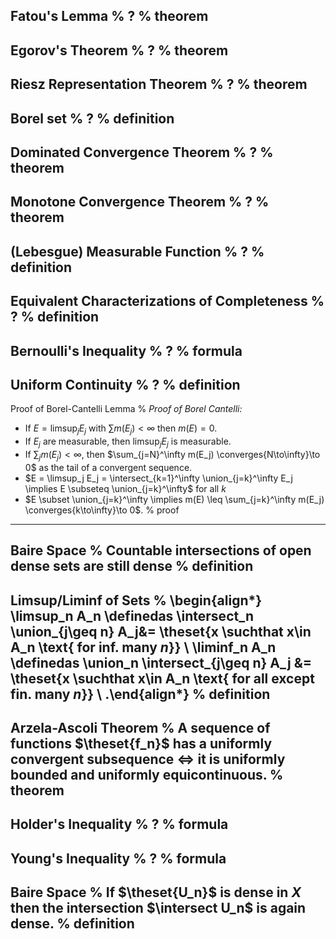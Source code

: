 Fatou's Lemma
%
?
%
theorem
---

Egorov's Theorem
%
?
%
theorem
---

Riesz Representation Theorem
%
?
%
theorem
---

Borel set
%
?
%
definition
---

Dominated Convergence Theorem
%
?
%
theorem
---

Monotone Convergence Theorem
%
?
%
theorem
---

(Lebesgue) Measurable Function
%
?
%
definition
---

Equivalent Characterizations of Completeness
%
?
%
definition
---

Bernoulli's Inequality
%
?
%
formula
---

Uniform Continuity
%
?
%
definition
---

Proof of Borel-Cantelli Lemma
%
*Proof of Borel Cantelli:*
 
- If $E = \limsup_j E_j$ with $\sum m(E_j) < \infty$ then $m(E) = 0$.
- If $E_j$ are measurable, then $\limsup_j E_j$ is measurable.
- If $\sum_j m(E_j) < \infty$, then $\sum_{j=N}^\infty m(E_j) \converges{N\to\infty}\to 0$ as the tail of a convergent sequence.
- $E = \limsup_j E_j = \intersect_{k=1}^\infty \union_{j=k}^\infty E_j \implies E \subseteq \union_{j=k}^\infty$ for all $k$
- $E \subset \union_{j=k}^\infty \implies m(E) \leq \sum_{j=k}^\infty m(E_j) \converges{k\to\infty}\to 0$.
%
proof
---

Baire Space
%
Countable intersections of open dense sets are still dense
%
definition
---

Limsup/Liminf of Sets
%
\begin{align*}
\limsup_n A_n \definedas \intersect_n \union_{j\geq n} A_j&= \theset{x \suchthat x\in A_n \text{ for inf. many $n$}}  \\
\liminf_n A_n \definedas \union_n \intersect_{j\geq n} A_j &= \theset{x \suchthat x\in A_n \text{ for all except fin. many $n$}}  \\
.\end{align*}
%
definition
---

Arzela-Ascoli Theorem
%
A sequence of functions $\theset{f_n}$ has a uniformly convergent subsequence $\iff$ it is uniformly bounded and uniformly equicontinuous.
%
theorem
---

Holder's Inequality
%
?
%
formula
---

Young's Inequality
%
?
%
formula
---

Baire Space
%
If $\theset{U_n}$ is dense in $X$ then the intersection $\intersect U_n$ is again dense.
%
definition
---

